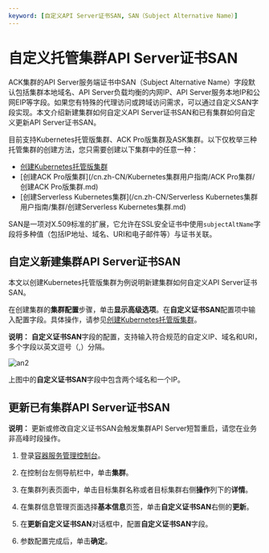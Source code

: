```yaml
---
keyword: [自定义API Server证书SAN, SAN（Subject Alternative Name）]
---
```


# 自定义托管集群API Server证书SAN

ACK集群的API Server服务端证书中SAN（Subject Alternative Name）字段默认包括集群本地域名、API Server负载均衡的内网IP、API Server服务本地IP和公网EIP等字段。如果您有特殊的代理访问或跨域访问需求，可以通过自定义SAN字段实现。本文介绍新建集群如何自定义API Server证书SAN和已有集群如何自定义更新API Server证书SAN。

目前支持Kubernetes托管版集群、ACK Pro版集群及ASK集群。以下仅枚举三种托管集群的创建方法，您只需要创建以下集群中的任意一种：

-   [创建Kubernetes托管版集群](/cn.zh-CN/Kubernetes集群用户指南/集群/创建集群/创建Kubernetes托管版集群.md)
-   [创建ACK Pro版集群](/cn.zh-CN/Kubernetes集群用户指南/ACK Pro集群/创建ACK Pro版集群.md)
-   [创建Serverless Kubernetes集群](/cn.zh-CN/Serverless Kubernetes集群用户指南/集群/创建Serverless Kubernetes集群.md)

SAN是一项对X.509标准的扩展，它允许在SSL安全证书中使用`subjectAltName`字段将多种值（包括IP地址、域名、URI和电子邮件等）与证书关联。

## 自定义新建集群API Server证书SAN

本文以创建Kubernetes托管版集群为例说明新建集群如何自定义API Server证书SAN。

在创建集群的**集群配置**步骤，单击**显示高级选项**。在**自定义证书SAN**配置项中输入配置字段。具体操作，请参见[创建Kubernetes托管版集群](/cn.zh-CN/Kubernetes集群用户指南/集群/创建集群/创建Kubernetes托管版集群.md)。

**说明：** **自定义证书SAN**字段的配置，支持输入符合规范的自定义IP、域名和URI，多个字段以英文逗号（,）分隔。

![an2](https://help-static-aliyun-doc.aliyuncs.com/assets/img/zh-CN/0255017161/p256859.png)

上图中的**自定义证书SAN**字段中包含两个域名和一个IP。

## 更新已有集群API Server证书SAN

**说明：** 更新或修改自定义证书SAN会触发集群API Server短暂重启，请您在业务非高峰时段操作。

1.  登录[容器服务管理控制台](https://cs.console.aliyun.com)。

2.  在控制台左侧导航栏中，单击**集群**。

3.  在集群列表页面中，单击目标集群名称或者目标集群右侧**操作**列下的**详情**。

4.  在集群信息管理页面选择**基本信息**页签，单击**自定义证书SAN**右侧的**更新**。

5.  在**更新自定义证书SAN**对话框中，配置**自定义证书SAN**字段。

6.  参数配置完成后，单击**确定**。


